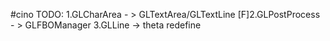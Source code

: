 #cino
TODO:
1.GLCharArea - > GLTextArea/GLTextLine
[F]2.GLPostProcess - > GLFBOManager
3.GLLine -> theta redefine